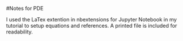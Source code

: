 #Notes for PDE

I used the LaTex extention in nbextensions for Jupyter Notebook in my tutorial to setup equations and references.
A printed file is included for readability. 
